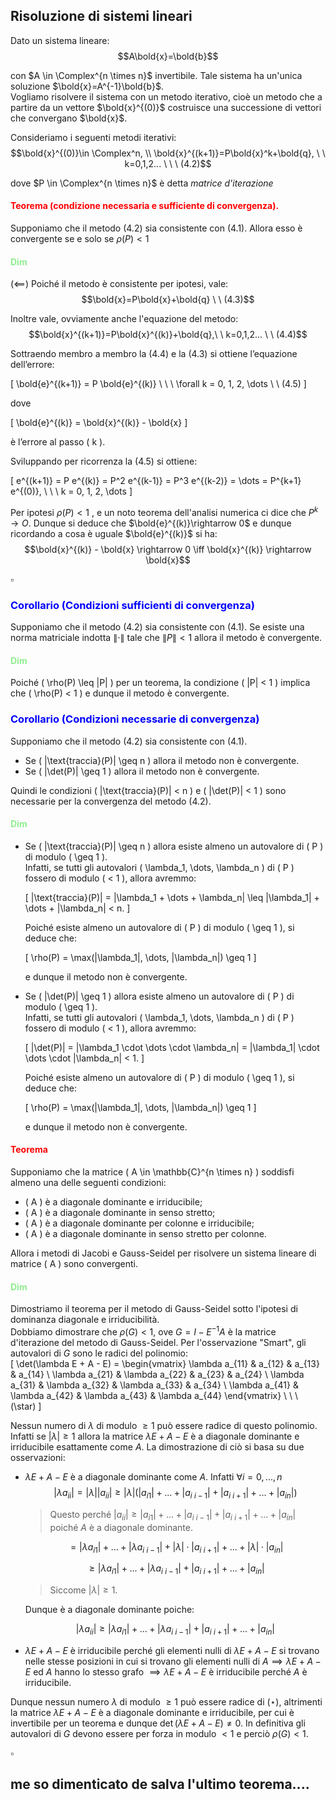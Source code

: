 ## Risoluzione di sistemi lineari

Dato un sistema lineare:  
$$A\bold{x}=\bold{b}$$

con $A \in \Complex^{n \times n}$ invertibile. Tale sistema ha un'unica soluzione $\bold{x}=A^{-1}\bold{b}$.  
Vogliamo risolvere il sistema con un metodo iterativo, cioè un metodo che a partire da un vettore $\bold{x}^{(0)}$ costruisce una successione di vettori che convergano $\bold{x}$.

Consideriamo i seguenti metodi iterativi:  
$$\bold{x}^{(0)}\in \Complex^n, \\ \bold{x}^{(k+1)}=P\bold{x}^k+\bold{q}, \ \ k=0,1,2... \ \ \ (4.2)$$

dove $P \in \Complex^{n \times n}$ è detta *matrice d'iterazione*

#### <span style="color:red"> Teorema (condizione necessaria e sufficiente di convergenza). </span>

Supponiamo che il metodo (4.2) sia consistente con (4.1). Allora esso è convergente se e solo se $\rho(P) < 1$

#### <span style="color:lightgreen">Dim </span>

$(\impliedby)$
Poiché il metodo è consistente per ipotesi, vale:  
$$\bold{x}=P\bold{x}+\bold{q} \ \ (4.3)$$

Inoltre vale, ovviamente anche l'equazione del metodo:  
$$\bold{x}^{(k+1)}=P\bold{x}^{(k)}+\bold{q},\ \ k=0,1,2... \ \ (4.4)$$

Sottraendo membro a membro la $(4.4)$ e la $(4.3)$ si ottiene l’equazione dell’errore:

\[
\bold{e}^{(k+1)} = P \bold{e}^{(k)} \ \ \ \forall  k = 0, 1, 2, \dots \ \ (4.5)
\]

dove 

\[
\bold{e}^{(k)} = \bold{x}^{(k)} - \bold{x}
\]

è l’errore al passo \( k \).  

Sviluppando per ricorrenza la $(4.5)$ si ottiene:

\[
e^{(k+1)} = P e^{(k)} = P^2 e^{(k-1)} = P^3 e^{(k-2)} = \dots = P^{k+1} e^{(0)}, \ \ \ k = 0, 1, 2, \dots \]


Per ipotesi $\rho(P)<1$ , e un noto teorema dell'analisi numerica ci dice che $P^k \rightarrow \mathit{O}$.
Dunque si deduce che $\bold{e}^{(k)}\rightarrow 0$ e dunque ricordando a cosa è uguale $\bold{e}^{(k)}$ si ha:  
$$\bold{x}^{(k)} - \bold{x} \rightarrow 0 \iff \bold{x}^{(k)} \rightarrow \bold{x}$$

$\square$


### <span style="color:blue"> Corollario (Condizioni sufficienti di convergenza)</span>
Supponiamo che il metodo $(4.2)$ sia consistente con $(4.1)$. Se esiste una norma matriciale indotta $\|\cdot\|$ tale che $\|P\| < 1$ allora il metodo è convergente.

#### <span style="color:lightgreen">Dim </span>
 
Poiché \( \rho(P) \leq \|P\| \) per un teorema, la condizione \( \|P\| < 1 \) implica che \( \rho(P) < 1 \) e dunque il metodo è convergente.

### <span style="color:blue"> Corollario  (Condizioni necessarie di convergenza) </span>
  
Supponiamo che il metodo (4.2) sia consistente con (4.1).

- Se \( |\text{traccia}(P)| \geq n \) allora il metodo non è convergente.  
- Se \( |\det(P)| \geq 1 \) allora il metodo non è convergente.  

Quindi le condizioni \( |\text{traccia}(P)| < n \) e \( |\det(P)| < 1 \) sono necessarie per la convergenza del metodo $(4.2)$.

#### <span style="color:lightgreen">Dim </span>
+ Se \( |\text{traccia}(P)| \geq n \) allora esiste almeno un autovalore di \( P \) di modulo \( \geq 1 \).  
Infatti, se tutti gli autovalori \( \lambda_1, \dots, \lambda_n \) di \( P \) fossero di modulo \( < 1 \), allora avremmo:

    \[
|\text{traccia}(P)| = |\lambda_1 + \dots + \lambda_n| \leq |\lambda_1| + \dots + |\lambda_n| < n.
\]

     Poiché esiste almeno un autovalore di \( P \) di modulo \( \geq 1 \), si deduce che:

    \[
\rho(P) = \max(|\lambda_1|, \dots, |\lambda_n|) \geq 1
\]

    e dunque il metodo non è convergente.

+ Se \( |\det(P)| \geq 1 \) allora esiste almeno un autovalore di \( P \) di modulo \( \geq 1 \).  
Infatti, se tutti gli autovalori \( \lambda_1, \dots, \lambda_n \) di \( P \) fossero di modulo \( < 1 \), allora avremmo:

    \[
|\det(P)| = |\lambda_1 \cdot \dots \cdot \lambda_n| = |\lambda_1| \cdot \dots \cdot |\lambda_n| < 1.
\]

    Poiché esiste almeno un autovalore di \( P \) di modulo \( \geq 1 \), si deduce che:

    \[
\rho(P) = \max(|\lambda_1|, \dots, |\lambda_n|) \geq 1
\]

    e dunque il metodo non è convergente.


#### <span style="color:red"> Teorema </span>
Supponiamo che la matrice \( A \in \mathbb{C}^{n \times n} \) soddisfi almeno una delle seguenti condizioni:

- \( A \) è a diagonale dominante e irriducibile;
- \( A \) è a diagonale dominante in senso stretto;
- \( A \) è a diagonale dominante per colonne e irriducibile;
- \( A \) è a diagonale dominante in senso stretto per colonne.

Allora i metodi di Jacobi e Gauss-Seidel per risolvere un sistema lineare di matrice \( A \) sono convergenti.

#### <span style="color:lightgreen">Dim </span>
Dimostriamo il teorema per il metodo di Gauss-Seidel sotto l'ipotesi di dominanza diagonale e irriducibilità.  
Dobbiamo dimostrare che $\rho(G)<1$, ove $G=I-E^{-1}A$ è la matrice d'iterazione del metodo di Gauss-Seidel. Per l'osservazione "Smart", gli autovalori di $G$ sono le radici del polinomio:  
\[
\det(\lambda E + A - E) =
\begin{vmatrix}
\lambda a_{11} & a_{12} & a_{13} & a_{14} \\
\lambda a_{21} & \lambda a_{22} & a_{23} & a_{24} \\
\lambda a_{31} & \lambda a_{32} & \lambda a_{33} & a_{34} \\
\lambda a_{41} & \lambda a_{42} & \lambda a_{43} & \lambda a_{44}
\end{vmatrix} \ \ \ (\star)
\]

Nessun numero di $\lambda$ di modulo $\geq 1$ può essere radice di questo polinomio. Infatti se $|\lambda|\geq 1$ allora la matrice $\lambda E+A-E$ è a diagonale dominante e irriducibile esattamente come $A$.
La dimostrazione di ciò si basa su due osservazioni:  
+ $\lambda E+A-E$ è a diagonale dominante come $A$. Infatti $\forall i=0,...,n$
    $$|\lambda a_{ii}|=|\lambda||a_{ii}|\geq |\lambda|(|a_{i1}|+...+|a_{i\ i-1}|+|a_{i\ i+1}|+...+|a_{i  n}|)$$
    > Questo perché $|a_{ii}| \geq |a_{i1}|+...+|a_{i\ i-1}|+|a_{i\ i+1}|+...+|a_{i  n}|$ poiché $A$ è a diagonale dominante.  

    $$=|\lambda a_{i1}|+...+|\lambda a_{i \ i-1}|+|\lambda|\cdot |a_{i\ i+1}|+...+|\lambda|\cdot|a_{in}|$$ 
    
    $$\geq |\lambda a_{i1}|+...+|\lambda a_{i \ i-1}|+ |a_{i\ i+1}|+...+|a_{in}|$$
    > Siccome $|\lambda|\geq 1$.
    
    Dunque è a diagonale dominante poiche: 

    $$|\lambda a_{ii}| \geq |\lambda a_{i1}|+...+|\lambda a_{i \ i-1}|+ |a_{i\ i+1}|+...+|a_{in}| $$ 
+ $\lambda E+A-E$ è irriducibile perché gli elementi nulli di $\lambda E+A-E$ si trovano nelle stesse posizioni in cui si trovano gli elementi nulli di $A \implies \lambda E+A-E$ ed $A$ hanno lo stesso grafo $\implies \lambda E+A-E$ è irriducibile perché $A$ è irriducibile.


Dunque nessun numero $\lambda$ di modulo $\geq 1$ può essere radice di $(\star)$, altrimenti la matrice $\lambda E+A-E$ è a diagonale dominante e irriducibile, per cui è invertibile per un teorema e dunque $\det(\lambda E+A-E)\neq 0$. In definitiva gli autovalori di $G$ devono essere per forza in modulo $<1$ e perciò $\rho(G)< 1$.

$\square$

## me so dimenticato de salva l'ultimo teorema....